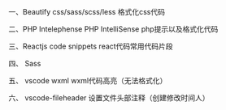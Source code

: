 一、Beautify css/sass/scss/less      格式化css代码

二、PHP Intelephense       PHP IntelliSense     php提示以及格式化代码

三、Reactjs code snippets       react代码常用代码片段

四、 Sass

五、 vscode wxml      wxml代码高亮（无法格式化）

六、 vscode-fileheader  设置文件头部注释（创建修改时间人）

  


  


  
 

  


  


      

